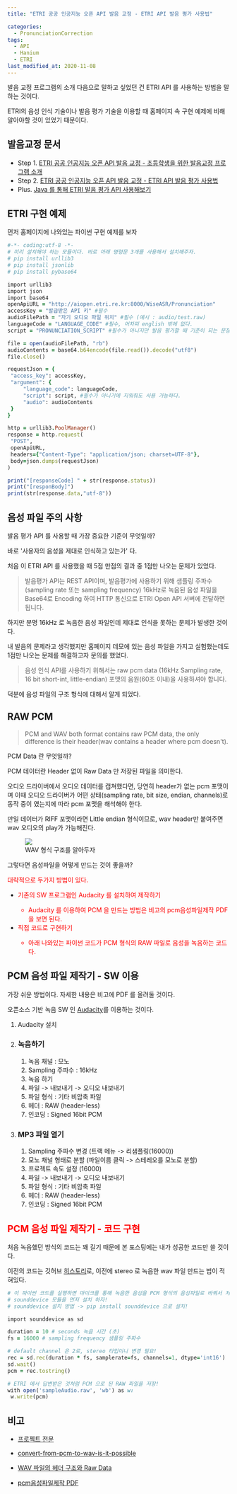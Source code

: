 ```yaml
---
title: "ETRI 공공 인공지능 오픈 API 발음 교정 - ETRI API 발음 평가 사용법"

categories:
  - PronunciationCorrection
tags: 
  - API
  - Hanium
  - ETRI
last_modified_at: 2020-11-08
---
```


발음 교정 프로그램의 소개 다음으로 말하고 싶었던 건 ETRI API 를 사용하는 방법을 말하는 것이다.

ETRI의 음성 인식 기술이나 발음 평가 기술을 이용할 때 홈페이지 속 구현 예제에 비해 알아야할 것이 있었기 때문이다.


## 발음교정 문서

   * Step 1. [ETRI 공공 인공지능 오픈 API 발음 교정 - 초등학생을 위한 발음교정 프로그램 소개](https://jee00609.github.io/pronunciationcorrection/pronunciationCorrection/)
   * Step 2. [ETRI 공공 인공지능 오픈 API 발음 교정 - ETRI API 발음 평가 사용법](https://jee00609.github.io/pronunciationcorrection/pronunciationCorrection-ETRIAPI-Error/)
   * Plus. [Java 를 통해 ETRI 발음 평가 API 사용해보기](https://jee00609.github.io/java/how-convert-wav-to-raw2/)


## ETRI 구현 예제

먼저 홈페이지에 나와있는 파이썬 구현 예제를 보자

   ```ruby
#-*- coding:utf-8 -*-
# 미리 설치해야 하는 모듈이다. 바로 아래 명령문 3개를 사용해서 설치해주자.
# pip install urllib3
# pip install jsonlib
# pip install pybase64

import urllib3
import json
import base64
openApiURL = "http://aiopen.etri.re.kr:8000/WiseASR/Pronunciation"
accessKey = "발급받은 API 키" #필수
audioFilePath = "자기 오디오 파일 위치" #필수 (예시 : audio/test.raw)
languageCode = "LANGUAGE_CODE" #필수, 어차피 english 밖에 없다.
script = "PRONUNCIATION_SCRIPT" #필수가 아니지만 발음 평가할 때 기준이 되는 문장을 의미한다.
 
file = open(audioFilePath, "rb")
audioContents = base64.b64encode(file.read()).decode("utf8")
file.close()
 
requestJson = {
    "access_key": accessKey,
    "argument": {
        "language_code": languageCode,
        "script": script, #필수가 아니기에 지워줘도 사용 가능하다.
        "audio": audioContents
    }
}
 
http = urllib3.PoolManager()
response = http.request(
    "POST",
    openApiURL,
    headers={"Content-Type": "application/json; charset=UTF-8"},
    body=json.dumps(requestJson)
)
 
print("[responseCode] " + str(response.status))
print("[responBody]")
print(str(response.data,"utf-8"))
   ```

## 음성 파일 주의 사항

발음 평가 API 를 사용할 때 가장 중요한 기준이 무엇일까?

바로 '사용자의 음성을 제대로 인식하고 있는가' 다.

처음 이 ETRI API 를 사용했을 때 5점 만점의 결과 중 1점만 나오는 문제가 있었다.

> 발음평가 API는 REST API이며, 발음평가에 사용하기 위해 샘플링 주파수(sampling rate 또는 sampling frequency) 16kHz로 녹음된 음성 파일을 Base64로 Encoding 하여 HTTP 통신으로 ETRI Open API 서버에 전달하면 됩니다. 

하지만 분명 16kHz 로 녹음한 음성 파일인데 제대로 인식을 못하는 문제가 발생한 것이다.

내 발음의 문제라고 생각했지만 홈페이지 데모에 있는 음성 파일을 가지고 실험했는데도 1점만 나오는 문제를 해결하고자 문의를 했었다.

> 음성 인식 API를 사용하기 위해서는 raw pcm data (16kHz Sampling rate, 16 bit short-int, little-endian) 포맷의 음원(60초 이내)을 사용하셔야 합니다.

덕분에 음성 파일의 구조 형식에 대해서 알게 되었다.

## RAW PCM

> PCM and WAV both format contains raw PCM data, the only difference is their header(wav contains a header where pcm doesn't).

PCM Data 란 무엇일까? 

PCM 데이터란 Header 없이 Raw Data 만 저장된 파일을 의미한다.

오디오 드라이버에서 오디오 데이터를 캡쳐했다면, 당연히 header가 없는 pcm 포맷이며 이때 오디오 드라이버가 어떤 상태(sampling rate, bit size, endian, channels)로 동작 중이 였는지에 따라 pcm 포맷을 해석해야 한다.

만일 데이터가 RIFF 포맷이라면 Little endian 형식이므로, wav header만 붙여주면 wav 오디오의 play가 가능해진다.

<figure class="align-center">
  <img src="/assets/images/2020-11-08-wav.jpg"/>
  <figcaption>WAV 형식 구조를 알아두자</figcaption>
</figure>

그렇다면 음성파일을 어떻게 만드는 것이 좋을까?

<span style="color:red">대략적으로 두가지 방법이 있다.<span/>

   * <span style="color:red">기존의 SW 프로그램인 Audacity 를 설치하여 제작하기 <span/>
      *  Audacity 를 이용하여 PCM 을 만드는 방법은 비고의 pcm음성파일제작 PDF 을 보면 된다.
   * <span style="color:red">직접 코드로 구현하기<span/>
      * 아래 나와있는 파이썬 코드가 PCM 형식의 RAW 파일로 음성을 녹음하는 코드다. 

## PCM 음성 파일 제작기 - SW 이용

가장 쉬운 방법이다. 자세한 내용은 비고에 PDF 를 올려둘 것이다.

오픈소스 기반 녹음 SW 인 [Audacity](https://www.audacityteam.org/)를 이용하는 것이다.

   1. Audacity 설치

   2. ### 녹음하기
      1. 녹음 채널 : 모노
      2. Sampling 주파수 : 16kHz
      3. 녹음 하기
      4. 파일 -> 내보내기 -> 오디오 내보내기
      5. 파일 형식 : 기타 비압축 파일
      6. 헤더 : RAW (header-less)
      7. 인코딩 : Signed 16bit PCM

   3. ### MP3 파일 열기
      1. Sampling 주파수 변경 (트랙 메뉴 -> 리샘플링(16000))
      2. 모노 채널 형태로 분할 (파일이름 클릭 -> 스테레오를 모노로 분할)
      3. 프로젝트 속도 설정 (16000)
      4. 파일 -> 내보내기 -> 오디오 내보내기
      5. 파일 형식 : 기타 비압축 파일
      6. 헤더 : RAW (header-less)
      7. 인코딩 : Signed 16bit PCM

## <span style="color:red">PCM 음성 파일 제작기 - 코드 구현<span/>

처음 녹음했던 방식의 코드는 꽤 길기 때문에 본 포스팅에는 내가 성공한 코드만 쓸 것이다.

이전의 코드는 깃허브 [히스토리](https://github.com/jee00609/Hanium_2020/commit/2668759b951123d3136670c5291ccd787b27ac20#diff-fccffd78ed617d9fa908a4bdde6beb2db98912d02f0a5294109c3341f57e75ad)로, 이전에 stereo 로 녹음한 wav 파일 만드는 법이 적혀있다.

   ```ruby
# 이 파이썬 코드를 실행하면 마이크를 통해 녹음한 음성을 PCM 형식의 음성파일로 바꿔서 저장합니다.
# sounddevice 모듈을 먼저 설치 하자!
# sounddevice 설치 방법 -> pip install sounddevice 으로 설치!

import sounddevice as sd

duration = 10 # seconds 녹음 시간 (초)
fs = 16000 # sampling frequency 샘플링 주파수

# default channel 은 2로, stereo 타입이니 변경 필요!
rec = sd.rec(duration * fs, samplerate=fs, channels=1, dtype='int16')
sd.wait()
pcm = rec.tostring()

# ETRI 에서 답변받은 것처럼 PCM 으로 된 RAW 파일을 저장!
with open('sampleAudio.raw', 'wb') as w: 
    w.write(pcm)
   ```

## 비고

   * [프로젝트 전문](https://github.com/jee00609/Pronunciation_Correction)

   * [convert-from-pcm-to-wav-is-it-possible](https://stackoverflow.com/questions/21131595/convert-from-pcm-to-wav-is-it-possible)

   * [WAV 파일의 헤더 구조와 Raw Data](https://anythingcafe.tistory.com/2)

   * [pcm음성파일제작 PDF](http://aiopen.etri.re.kr/data/pcm%EC%9D%8C%EC%84%B1%ED%8C%8C%EC%9D%BC%EC%A0%9C%EC%9E%91.pdf)